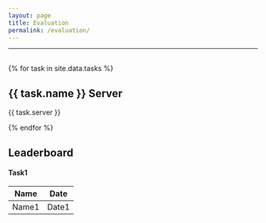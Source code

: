 ```yaml
---
layout: page
title: Evaluation
permalink: /evaluation/
---
```

<hr>
<br>
{% for task in site.data.tasks %}
<div>
  <h2>{{ task.name }} Server</h2>
  <p>{{ task.server }}</p>
</div>
{% endfor %}

<h2>Leaderboard</h2>
<h4>Task1</h4>
<table>
  <thead>
    <tr>
      <th>Name</th>
      <th>Date</th>
    </tr>
  </thead>
  <tbody>
    <tr>
      <td>Name1</td>
      <td>Date1</td>
    </tr>
  </tbody>
</table>
